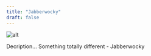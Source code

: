 ```yaml
---
title: "Jabberwocky"
draft: false
---
```


![alt](//via.placeholder.com/640x150)

Decription...
Something totally different - Jabberwocky
